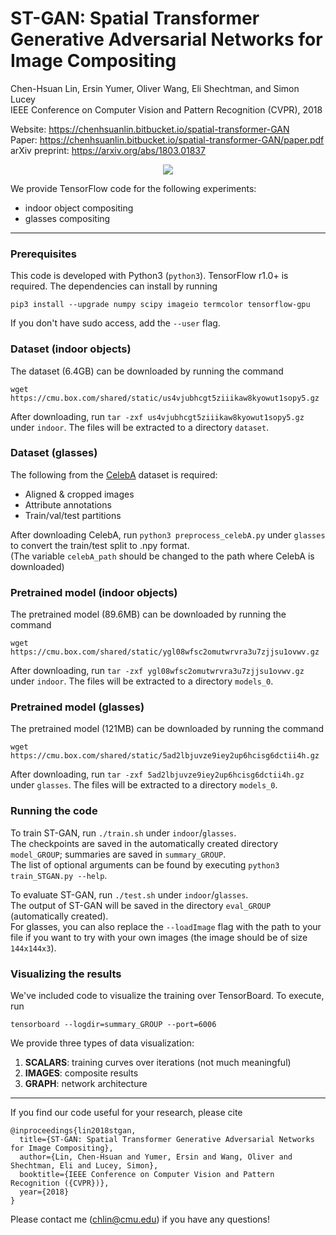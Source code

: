 # ST-GAN: Spatial Transformer Generative Adversarial Networks for Image Compositing
Chen-Hsuan Lin, Ersin Yumer, Oliver Wang, Eli Shechtman, and Simon Lucey  
IEEE Conference on Computer Vision and Pattern Recognition (CVPR), 2018  

Website: https://chenhsuanlin.bitbucket.io/spatial-transformer-GAN  
Paper: https://chenhsuanlin.bitbucket.io/spatial-transformer-GAN/paper.pdf  
arXiv preprint: https://arxiv.org/abs/1803.01837

<p align="center"><img src="cover.png"></p>

We provide TensorFlow code for the following experiments:
- indoor object compositing
- glasses compositing

--------------------------------------

### Prerequisites

This code is developed with Python3 (`python3`). TensorFlow r1.0+ is required. The dependencies can install by running  
```
pip3 install --upgrade numpy scipy imageio termcolor tensorflow-gpu
```
If you don't have sudo access, add the `--user` flag.

### Dataset (indoor objects)  
The dataset (6.4GB) can be downloaded by running the command
```
wget https://cmu.box.com/shared/static/us4vjubhcgt5ziiikaw8kyowut1sopy5.gz
```
After downloading, run `tar -zxf us4vjubhcgt5ziiikaw8kyowut1sopy5.gz` under `indoor`. The files will be extracted to a directory `dataset`.

### Dataset (glasses)  
The following from the [CelebA](http://mmlab.ie.cuhk.edu.hk/projects/CelebA.html) dataset is required:
- Aligned & cropped images
- Attribute annotations
- Train/val/test partitions

After downloading CelebA, run `python3 preprocess_celebA.py` under `glasses` to convert the  train/test split to .npy format.  
(The variable `celebA_path` should be changed to the path where CelebA is downloaded)

### Pretrained model (indoor objects)
The pretrained model (89.6MB) can be downloaded by running the command
```
wget https://cmu.box.com/shared/static/ygl08wfsc2omutwrvra3u7zjjsu1ovwv.gz
```
After downloading, run `tar -zxf ygl08wfsc2omutwrvra3u7zjjsu1ovwv.gz` under `indoor`. The files will be extracted to a directory `models_0`.

### Pretrained model (glasses)
The pretrained model (121MB) can be downloaded by running the command
```
wget https://cmu.box.com/shared/static/5ad2lbjuvze9iey2up6hcisg6dctii4h.gz
```
After downloading, run `tar -zxf 5ad2lbjuvze9iey2up6hcisg6dctii4h.gz` under `glasses`. The files will be extracted to a directory `models_0`.

### Running the code

To train ST-GAN, run `./train.sh` under `indoor`/`glasses`.  
The checkpoints are saved in the automatically created directory `model_GROUP`; summaries are saved in `summary_GROUP`.  
The list of optional arguments can be found by executing `python3 train_STGAN.py --help`.  

To evaluate ST-GAN, run `./test.sh` under `indoor`/`glasses`.  
The output of ST-GAN will be saved in the directory `eval_GROUP` (automatically created).  
For glasses, you can also replace the `--loadImage` flag with the path to your file if you want to try with your own images (the image should be of size `144x144x3`).

### Visualizing the results  
We've included code to visualize the training over TensorBoard. To execute, run
```
tensorboard --logdir=summary_GROUP --port=6006
```

We provide three types of data visualization:  
1. **SCALARS**: training curves over iterations (not much meaningful)  
2. **IMAGES**: composite results  
3. **GRAPH**: network architecture

--------------------------------------

If you find our code useful for your research, please cite
```
@inproceedings{lin2018stgan,
  title={ST-GAN: Spatial Transformer Generative Adversarial Networks for Image Compositing},
  author={Lin, Chen-Hsuan and Yumer, Ersin and Wang, Oliver and Shechtman, Eli and Lucey, Simon},
  booktitle={IEEE Conference on Computer Vision and Pattern Recognition ({CVPR})},
  year={2018}
}
```

Please contact me (chlin@cmu.edu) if you have any questions!
